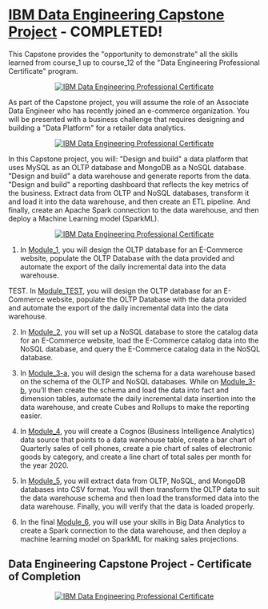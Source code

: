 # [IBM Data Engineering Capstone Project](https://www.coursera.org/learn/data-enginering-capstone-project?specialization=ibm-data-engineer) - COMPLETED!

This Capstone provides the "opportunity to demonstrate" all the skills learned from course_1 up to course_12 of the "Data Engineering Professional Certificate" program.  

<p style="text-align:center">
    <a href="https://www.coursera.org/learn/data-enginering-capstone-project?specialization=ibm-data-engineer" target="_blank">
    <img src="https://github.com/erwinpasia/IBM-Data-Engineering-Capstone-Project/blob/main/images/Data%20Engineering%20Capstone%20Project%20-%20Time%20To%20Demonstrate.png" alt="IBM Data Engineering Professional Certificate"  />
    </a>
</p>

As part of the Capstone project, you will assume the role of an Associate Data Engineer who has recently joined an e-commerce organization. You will be presented with a business challenge that requires designing and building a "Data Platform" for a retailer data analytics. 

<p style="text-align:center">
    <a href="https://www.coursera.org/learn/data-enginering-capstone-project?specialization=ibm-data-engineer" target="_blank">
    <img src="https://github.com/erwinpasia/IBM-Data-Engineering-Capstone-Project/blob/main/images/Data%20Engineering%20Capstone%20Project%20-%20Tasks%20To%20Perform.png" alt="IBM Data Engineering Professional Certificate"  />
    </a>
</p>

In this Capstone project, you will: "Design and build" a data platform that uses MySQL as an OLTP database and MongoDB as a NoSQL database. "Design and build" a data warehouse and generate reports from the data. "Design and build" a reporting dashboard that reflects the key metrics of the business. Extract data from OLTP and NoSQL databases, transform it and load it into the data warehouse, and then create an ETL pipeline. And finally, create an Apache Spark connection to the data warehouse, and then deploy a Machine Learning model (SparkML). 

<p style="text-align:center">
    <a href="https://www.coursera.org/learn/data-enginering-capstone-project?specialization=ibm-data-engineer" target="_blank">
    <img src="https://github.com/erwinpasia/IBM-Data-Engineering-Capstone-Project/blob/main/images/Data%20Engineering%20Capstone%20Project%20-%20Data%20Platform%20Architecture_1.png" alt="IBM Data Engineering Professional Certificate"  />
    </a>
</p>

1. In <a href="https://github.com/erwinpasia/IBM-Data-Engineering-Capstone-Project/tree/main/Capstone%20Project%20Files/1_MySQL_OLTP_DB_Transactional_Data">Module_1</a>, you will design the OLTP database for an E-Commerce website, populate the OLTP Database with the data provided and automate the export of the daily incremental data into the data warehouse. 

TEST. In [Module_TEST](Capstone%20Project%20Files/1_MySQL_OLTP_DB_Transactional_Data), you will design the OLTP database for an E-Commerce website, populate the OLTP Database with the data provided and automate the export of the daily incremental data into the data warehouse. 

2. In <a href="https://github.com/erwinpasia/IBM-Data-Engineering-Capstone-Project/tree/main/Capstone%20Project%20Files/2_MongoDB_NoSQL_Database_Catalog_Data">Module_2</a>, you will set up a NoSQL database to store the catalog data for an E-Commerce website, load the E-Commerce catalog data into the NoSQL database, and query the E-Commerce catalog data in the NoSQL database. 

3. In <a href="https://github.com/erwinpasia/IBM-Data-Engineering-Capstone-Project/tree/main/Capstone%20Project%20Files/3-a _PostgreSQL_Staging_Data_Warehouse">Module_3-a</a>, you will design the schema for a data warehouse based on the schema of the OLTP and NoSQL databases. While on <a href="https://github.com/erwinpasia/IBM-Data-Engineering-Capstone-Project/tree/main/Capstone%20Project%20Files/3-b_Db2_Production_Data_Warehouse">Module_3-b</a>, you’ll then create the schema and load the data into fact and dimension tables, automate the daily incremental data insertion into the data warehouse, and create Cubes and Rollups to make the reporting easier. 

4. In <a href="https://github.com/erwinpasia/IBM-Data-Engineering-Capstone-Project/tree/main/Capstone%20Project%20Files/4_Cognos_Analytics_Business_Intelligence">Module_4</a>, you will create a Cognos (Business Intelligence Analytics) data source that points to a data warehouse table, create a bar chart of Quarterly sales of cell phones, create a pie chart of sales of electronic goods by category, and create a line chart of total sales per month for the year 2020. 

5. In <a href="https://github.com/erwinpasia/IBM-Data-Engineering-Capstone-Project/tree/main/Capstone%20Project%20Files/5_ETL_and_Data_Pipelines">Module_5</a>, you will extract data from OLTP, NoSQL, and MongoDB databases into CSV format. You will then transform the OLTP data to suit the data warehouse schema and then load the transformed data into the data warehouse. Finally, you will verify that the data is loaded properly. 

6. In the final <a href="https://github.com/erwinpasia/IBM-Data-Engineering-Capstone-Project/tree/main/Capstone%20Project%20Files/6_Spark_BigData_Cluster">Module_6</a>, you will use your skills in Big Data Analytics to create a Spark connection to the data warehouse, and then deploy a machine learning model on SparkML for making sales projections. 

## Data Engineering Capstone Project - Certificate of Completion

<p style="text-align:center">
    <a href="https://www.coursera.org/account/accomplishments/verify/LAWSR5DZFP5D" target="_blank">
    <img src="https://github.com/erwinpasia/IBM-Data-Engineering-Capstone-Project/blob/main/images/Data%20Engineering%20Capstone%20Project%20-%20Certificate%20Of%20Completion.png" alt="IBM Data Engineering Professional Certificate"  />
    </a>
</p>
